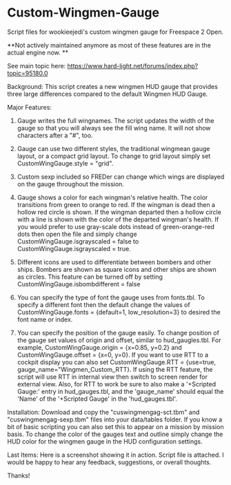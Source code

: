 # Custom-Wingmen-Gauge
Script files for wookieejedi's custom wingmen gauge for Freespace 2 Open. 

**Not actively maintained anymore as most of these features are in the actual engine now. **


See main topic here:
https://www.hard-light.net/forums/index.php?topic=95180.0

Background: 
This script creates a new wingmen HUD gauge that provides three large differences compared to the default Wingmen HUD Gauge.


Major Features:

1) Gauge writes the full wingnames. The script updates the width of the gauge so that you will always see the fill wing name. It will not show characters after a "#", too.

2) Gauge can use two different styles, the traditional wingmean gauge layout, or a compact grid layout. To change to grid layout simply set CustomWingGauge.style = "grid".

3) Custom sexp included so FREDer can change which wings are displayed on the gauge throughout the mission.

4) Gauge shows a color for each wingman's relative health. The color transitions from green to orange to red. If the wingman is dead then a hollow red circle is shown. If the wingman departed then a hollow circle with a line is shown with the color of the departed wingman's health. If you would prefer to use gray-scale dots instead of green-orange-red dots then open the file and simply change CustomWingGauge.isgrayscaled = false to CustomWingGauge.isgrayscaled = true.

5) Different icons are used to differentiate between bombers and other ships. Bombers are shown as square icons and other ships are shown as circles. This feature can be turned off by setting CustomWingGauge.isbombdifferent = false

6) You can specify the type of font the gauge uses from fonts.tbl. To specify a different font then the default change the values of CustomWingGauge.fonts = {default=1, low_resolution=3} to desired the font name or index.

7) You can specify the position of the gauge easily. To change position of the gauge set values of origin and offset, similar to hud_gaugles.tbl. For example, CustomWingGauge.origin = {x=0.85, y=0.2} and CustomWingGauge.offset = {x=0, y=0}. If you want to use RTT to a cockpit display you can also set CustomWingGauge.RTT = {use=true, gauge_name="Wingmen_Custom_RTT}. If using the RTT feature, the script will use RTT in internal view then switch to screen render for external view. Also, for RTT to work be sure to also make a '+Scripted Gauge:' entry in hud_gauges.tbl, and the 'gauge_name' should equal the 'Name' of the '+Scripted Gauge' in the 'hud_gauges.tbl'.

Installation:
Download and copy the "cuswingmengag-sct.tbm" and "cuswingmengag-sexp.tbm" files into your data/tables folder. If you know a bit of basic scripting you can also set this to appear on a mission by mission basis.
To change the color of the gauges text and outline simply change the HUD color for the wingmen gauge in the HUD configuration settings.

Last Items:
Here is a screenshot showing it in action.
Script file is attached. I would be happy to hear any feedback, suggestions, or overall thoughts.

Thanks!
